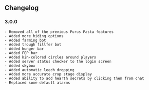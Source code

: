 ## Changelog

### 3.0.0
	- Removed all of the previous Purus Pasta features
	- Added more hiding options
	- Added farming bot
	- Added trough fillfer bot
	- Added hunger bar
	- Added FEP bar
	- Added kin-colored circles around players
	- Added server status checker to the login screen
	- Added skybox
	- Added automatic leech dropping
	- Added more accurate crop stage display
	- Added ability to add hearth secrets by clicking them from chat
	- Replaced some default alarms
